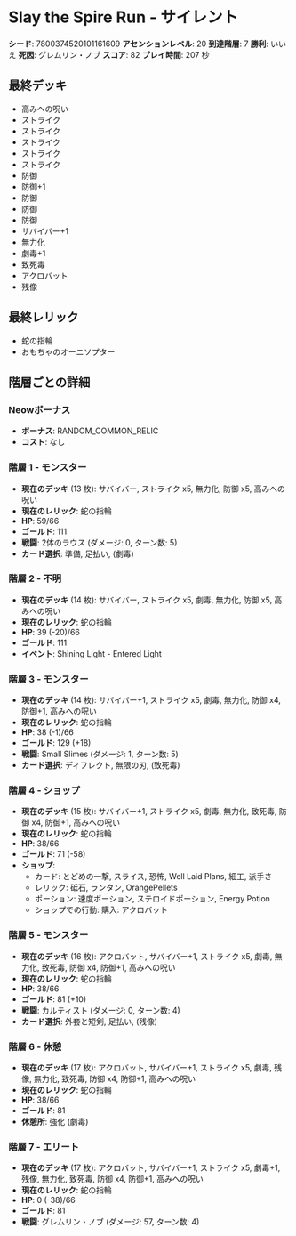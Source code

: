 # Slay the Spire Run - サイレント

**シード**: 7800374520101161609
**アセンションレベル**: 20
**到達階層**: 7
**勝利**: いいえ
**死因**: グレムリン・ノブ
**スコア**: 82
**プレイ時間**: 207 秒

## 最終デッキ
- 高みへの呪い
- ストライク
- ストライク
- ストライク
- ストライク
- ストライク
- 防御
- 防御+1
- 防御
- 防御
- 防御
- サバイバー+1
- 無力化
- 劇毒+1
- 致死毒
- アクロバット
- 残像

## 最終レリック
- 蛇の指輪
- おもちゃのオーニソプター

## 階層ごとの詳細

### Neowボーナス
- **ボーナス**: RANDOM_COMMON_RELIC
- **コスト**: なし

### 階層 1 - モンスター
- **現在のデッキ** (13 枚): サバイバー, ストライク x5, 無力化, 防御 x5, 高みへの呪い
- **現在のレリック**: 蛇の指輪
- **HP**: 59/66
- **ゴールド**: 111
- **戦闘**: 2体のラウス (ダメージ: 0, ターン数: 5)
- **カード選択**: 準備, 足払い, (劇毒)

### 階層 2 - 不明
- **現在のデッキ** (14 枚): サバイバー, ストライク x5, 劇毒, 無力化, 防御 x5, 高みへの呪い
- **現在のレリック**: 蛇の指輪
- **HP**: 39 (-20)/66
- **ゴールド**: 111
- **イベント**: Shining Light - Entered Light

### 階層 3 - モンスター
- **現在のデッキ** (14 枚): サバイバー+1, ストライク x5, 劇毒, 無力化, 防御 x4, 防御+1, 高みへの呪い
- **現在のレリック**: 蛇の指輪
- **HP**: 38 (-1)/66
- **ゴールド**: 129 (+18)
- **戦闘**: Small Slimes (ダメージ: 1, ターン数: 5)
- **カード選択**: ディフレクト, 無限の刃, (致死毒)

### 階層 4 - ショップ
- **現在のデッキ** (15 枚): サバイバー+1, ストライク x5, 劇毒, 無力化, 致死毒, 防御 x4, 防御+1, 高みへの呪い
- **現在のレリック**: 蛇の指輪
- **HP**: 38/66
- **ゴールド**: 71 (-58)
- **ショップ**:
  - カード: とどめの一撃, スライス, 恐怖, Well Laid Plans, 細工, 派手さ
  - レリック: 砥石, ランタン, OrangePellets
  - ポーション: 速度ポーション, ステロイドポーション, Energy Potion
  - ショップでの行動: 購入: アクロバット

### 階層 5 - モンスター
- **現在のデッキ** (16 枚): アクロバット, サバイバー+1, ストライク x5, 劇毒, 無力化, 致死毒, 防御 x4, 防御+1, 高みへの呪い
- **現在のレリック**: 蛇の指輪
- **HP**: 38/66
- **ゴールド**: 81 (+10)
- **戦闘**: カルティスト (ダメージ: 0, ターン数: 4)
- **カード選択**: 外套と短剣, 足払い, (残像)

### 階層 6 - 休憩
- **現在のデッキ** (17 枚): アクロバット, サバイバー+1, ストライク x5, 劇毒, 残像, 無力化, 致死毒, 防御 x4, 防御+1, 高みへの呪い
- **現在のレリック**: 蛇の指輪
- **HP**: 38/66
- **ゴールド**: 81
- **休憩所**: 強化 (劇毒)

### 階層 7 - エリート
- **現在のデッキ** (17 枚): アクロバット, サバイバー+1, ストライク x5, 劇毒+1, 残像, 無力化, 致死毒, 防御 x4, 防御+1, 高みへの呪い
- **現在のレリック**: 蛇の指輪
- **HP**: 0 (-38)/66
- **ゴールド**: 81
- **戦闘**: グレムリン・ノブ (ダメージ: 57, ターン数: 4)
